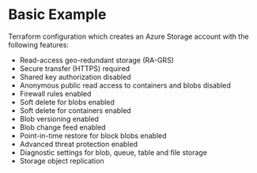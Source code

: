 # Basic Example

Terraform configuration which creates an Azure Storage account with the following features:

- Read-access geo-redundant storage (RA-GRS)
- Secure transfer (HTTPS) required
- Shared key authorization disabled
- Anonymous public read access to containers and blobs disabled
- Firewall rules enabled
- Soft delete for blobs enabled
- Soft delete for containers enabled
- Blob versioning enabled
- Blob change feed enabled
- Point-in-time restore for block blobs enabled
- Advanced threat protection enabled
- Diagnostic settings for blob, queue, table and file storage
- Storage object replication
